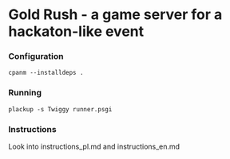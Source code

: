 Gold Rush - a game server for a hackaton-like event
===========

### Configuration
`cpanm --installdeps .`

### Running
`plackup -s Twiggy runner.psgi`

### Instructions
Look into instructions_pl.md and instructions_en.md

